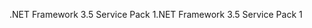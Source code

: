 <span data-ttu-id="f7b38-101">.NET Framework 3.5 Service Pack 1</span><span class="sxs-lookup"><span data-stu-id="f7b38-101">.NET Framework 3.5 Service Pack 1</span></span>